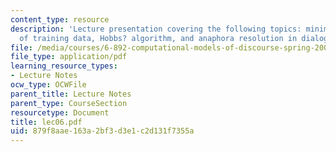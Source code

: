 ```yaml
---
content_type: resource
description: 'Lecture presentation covering the following topics: minimizing amounts
  of training data, Hobbs? algorithm, and anaphora resolution in dialogs.'
file: /media/courses/6-892-computational-models-of-discourse-spring-2004/879f8aae163a2bf3d3e1c2d131f7355a_lec06.pdf
file_type: application/pdf
learning_resource_types:
- Lecture Notes
ocw_type: OCWFile
parent_title: Lecture Notes
parent_type: CourseSection
resourcetype: Document
title: lec06.pdf
uid: 879f8aae-163a-2bf3-d3e1-c2d131f7355a
---
```

